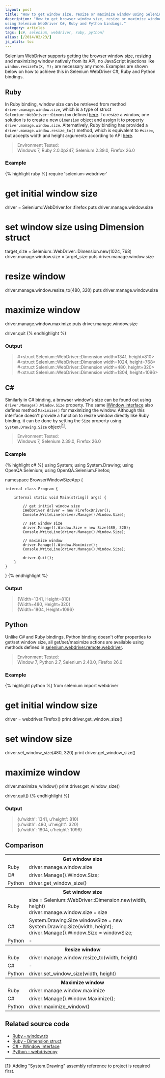 ```yaml
---
layout: post
title: "How to get window size, resize or maximize window using Selenium WebDriver"
description: "How to get browser window size, resize or maximize window
using Selenium WebDriver C#, Ruby and Python bindings."
category: articles
tags: [c#, selenium, webdriver, ruby, python]
alias: [/2014/02/23/]
js_utils: toc
---
```

Selenium WebDriver supports getting the browser window size,
resizing and maximizing window natively from its API,
no JavaScript injections like `window.resizeTo(X, Y);` are necessary any more.
Examples are shown below on
how to achieve this in Selenium WebDriver C#, Ruby and Python bindings.

<div id="toc"></div>

## <a id="ruby"></a>Ruby

In Ruby binding, window size can be retrieved from
method `driver.manage.window.size`,
which is a type of struct `Selenium::WebDriver::Dimension` defined [here][Ruby Dimension Class].
To resize a window,
one solution is to create a new `Dimension` object
and assign it to property `driver.manage.window.size`.
Alternatively, Ruby binding has provided a `driver.manage.window.resize_to()` method,
which is equivalent to `#size=`, but accepts width and height arguments
according to API [here][Ruby resize_to()].

> Environment Tested:<br/>
> Windows 7, Ruby 2.0.0p247, Selenium 2.39.0, Firefox 26.0

### <a id="ruby-example"></a>Example

{% highlight ruby %}
require 'selenium-webdriver'

# get initial window size
driver = Selenium::WebDriver.for :firefox
puts driver.manage.window.size

# set window size using Dimension struct
target_size = Selenium::WebDriver::Dimension.new(1024, 768)
driver.manage.window.size = target_size
puts driver.manage.window.size

# resize window
driver.manage.window.resize_to(480, 320)
puts driver.manage.window.size

# maximize window
driver.manage.window.maximize
puts driver.manage.window.size

driver.quit
{% endhighlight %}

### <a id="ruby-output"></a>Output

>&#35;&lt;struct Selenium::WebDriver::Dimension width=1341, height=810&gt;<br />
>&#35;&lt;struct Selenium::WebDriver::Dimension width=1024, height=768&gt;<br />
>&#35;&lt;struct Selenium::WebDriver::Dimension width=480, height=320&gt;<br />
>&#35;&lt;struct Selenium::WebDriver::Dimension width=1804, height=1096&gt;

## <a id="csharp"></a>C&#35;

Similarly in C# binding, a browser window's size can be found out
using `driver.Manage().Window.Size` property.
The same [IWindow interface][IWindow interface] also defines method `Maximize()`
for maximizing the window.
Although this interface doesn't provide a function
to resize window directly like Ruby binding,
it can be done by setting the
`Size` property using `System.Drawing.Size` object<sup><a href="#footnote-1">[1]</a></sup>.

> Environment Tested:<br />
> Windows 7, Selenium 2.39.0, Firefox 26.0

### <a id="csharp-example"></a>Example

{% highlight c# %}
using System;
using System.Drawing;
using OpenQA.Selenium;
using OpenQA.Selenium.Firefox;

namespace BrowserWindowSizeApp {

	internal class Program {

		internal static void Main(string[] args) {

			// get initial window size
			IWebDriver driver = new FirefoxDriver();
			Console.WriteLine(driver.Manage().Window.Size);

			// set window size
			driver.Manage().Window.Size = new Size(480, 320);
			Console.WriteLine(driver.Manage().Window.Size);

			// maximize window
			driver.Manage().Window.Maximize();
			Console.WriteLine(driver.Manage().Window.Size);

			driver.Quit();
		}
	}
}
{% endhighlight %}

### <a id="csharp-output"></a>Output

>{Width=1341, Height=810}<br />
>{Width=480, Height=320}<br />
>{Width=1804, Height=1096}

## <a id="python"></a>Python

Unlike C# and Ruby bindings,
Python binding doesn't offer properties to get/set window size,
all get/set/maximize actions are available 
using methods defined in [selenium.webdriver.remote.webdriver][Python driver class].

> Environment Tested:<br/>
> Window 7, Python 2.7, Selenium 2.40.0, Firefox 26.0

### <a id="python-example"></a>Example

{% highlight python %}
from selenium import webdriver

# get initial window size
driver = webdriver.Firefox()
print driver.get_window_size()

# set window size
driver.set_window_size(480, 320)
print driver.get_window_size()

# maximize window
driver.maximize_window()
print driver.get_window_size()

driver.quit()
{% endhighlight %}

### <a id="python-output"></a>Output

>{u'width': 1341, u'height': 810}<br />
>{u'width': 480, u'height': 320}<br />
>{u'width': 1804, u'height': 1096}

## <a id="comparison"></a>Comparison

<div class="data-table">
<table>
	<tr><th colspan="2">Get window size</th></tr>
	<tr>
		<td>Ruby</td>
		<td>driver.manage.window.size</td>
	</tr>
	<tr>
		<td>C#</td>
		<td>driver.Manage().Window.Size;</td>
	</tr>
	<tr>
		<td>Python</td>
		<td>driver.get_window_size()</td>
	</tr>
	<tr><th colspan="2">Set window size</th></tr>
	<tr>
		<td>Ruby</td>
		<td>
			size = Selenium::WebDriver::Dimension.new(width, height)<br />
			driver.manage.window.size = size
		</td>
	</tr>
	<tr>
		<td>C#</td>
		<td>
			System.Drawing.Size windowSize = new System.Drawing.Size(width, height);<br />
			driver.Manage().Window.Size = windowSize;
		</td>
	</tr>
	<tr>
		<td>Python</td>
		<td>-</td>
	</tr>
	<tr><th colspan="2">Resize window</th></tr>
	<tr>
		<td>Ruby</td>
		<td>driver.manage.window.resize_to(width, height)</td>
	</tr>
	<tr>
		<td>C#</td>
		<td>-</td>
	</tr>
	<tr>
		<td>Python</td>
		<td>driver.set_window_size(width, height)</td>
	</tr>
	<tr><th colspan="2">Maximize window</th></tr>
	<tr>
		<td>Ruby</td>
		<td>driver.manage.window.maximize</td>
	</tr>
	<tr>
		<td>C#</td>
		<td>driver.Manage().Window.Maximize();</td>
	</tr>
	<tr>
		<td>Python</td>
		<td>driver.maximize_window()</td>
	</tr>
</table>
</div>

## <a id="related-source-code"></a>Related source code
- [Ruby - window.rb](https://code.google.com/p/selenium/source/browse/rb/lib/selenium/webdriver/common/window.rb)
- [Ruby - Dimension struct](https://code.google.com/p/selenium/source/browse/rb/lib/selenium/webdriver.rb)
- [C# - IWindow interface][IWindow interface]
- [Python - webdriver.py](https://code.google.com/p/selenium/source/browse/py/selenium/webdriver/remote/webdriver.py)

<div class="footnotes">
	<hr />
	<p id="footnote-1">
		[1]: Adding "System.Drawing" assembly reference to project is required first.
	</p>
</div>

[Ruby Dimension Class]: http://selenium.googlecode.com/git/docs/api/rb/Selenium/WebDriver/Dimension.html
[Ruby resize_to()]: http://selenium.googlecode.com/git/docs/api/rb/Selenium/WebDriver/Window.html#resize_to-instance_method
[IWindow interface]: https://code.google.com/p/selenium/source/browse/dotnet/src/webdriver/IWindow.cs
[Python driver class]: http://selenium.googlecode.com/git/docs/api/py/webdriver_remote/selenium.webdriver.remote.webdriver.html